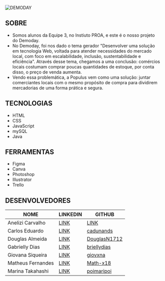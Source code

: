 ![DEMODAY](https://user-images.githubusercontent.com/95506525/144679189-73aa999f-c2b4-48ec-b892-a79a92532a31.png)

## SOBRE

- Somos alunos da Equipe 3, no Instiuto PROA, e este é o nosso projeto do Demoday.
- No Demoday, foi nos dado o tema gerador "Desenvolver uma solução em tecnologia Web, voltada para atender necessidades do mercado local, com foco em escalabilidade, inclusão, sustentabilidade e eficiência". Através desse tema, chegamos a uma conclusão: comércios locais costumam comprar poucas quantidades de estoque, por conta disso, o preço de venda aumenta. 
- Vendo essa problemática, a Populus vem como uma solução: juntar comerciantes locais com o mesmo propósito de compra para dividirem mercadorias de uma forma prática e segura.

## TECNOLOGIAS 

- HTML
- CSS
- JavaScript
- mySQL
- Java

## FERRAMENTAS

- Figma
- Canva
- Photoshop 
- Illustrator 
- Trello 

## DESENVOLVEDORES 

| NOME | LINKEDIN | GITHUB |
|--- |--- |--- |
| Anelizi Carvalho | [LINK](https://www.linkedin.com/in/anelizi-carvalho-silva-204b741a4/?miniProfileUrn=urn%3Ali%3Afs_miniProfile%3AACoAAC_e1yQBsMFBZA3pQlesWr1p1Ob0JkyRoRY) | [LINK]()|
| Carlos Eduardo | [LINK](https://www.linkedin.com/in/eduardo-fernandes-1001/) | [cadunands](https://github.com/cadunands) |
| Douglas Almeida | [LINK](https://www.linkedin.com/in/douglas--nascimento/) | [DouglasN1712](https://github.com/DouglasN1712) |
| Gabrielly Dias | [LINK](https://www.linkedin.com/in/gabriellyvitoriadias/) | [briellydias](https://github.com/briellydias) |
| Giovana Siqueira | [LINK](https://www.linkedin.com/in/giovana--siqueira/) | [giovxna](https://github.com/giovxna) |
| Matheus Fernandes | [LINK](https://www.linkedin.com/in/matheus-fernandes--/) | [Math-x18](https://github.com/Math-x18) |
| Marina Takahashi | [LINK](https://www.linkedin.com/in/marina-takahashi/) | [poimaripoi](https://github.com/poimaripoi) |
